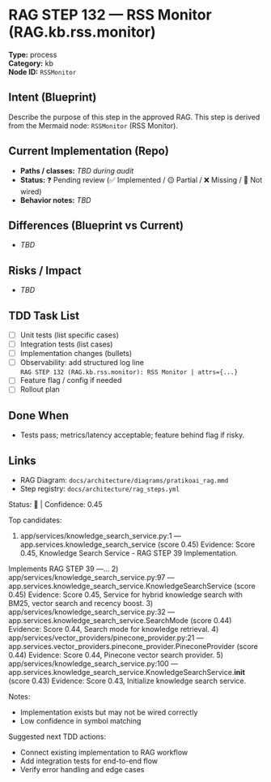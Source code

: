 # RAG STEP 132 — RSS Monitor (RAG.kb.rss.monitor)

**Type:** process  
**Category:** kb  
**Node ID:** `RSSMonitor`

## Intent (Blueprint)
Describe the purpose of this step in the approved RAG. This step is derived from the Mermaid node: `RSSMonitor` (RSS Monitor).

## Current Implementation (Repo)
- **Paths / classes:** _TBD during audit_
- **Status:** ❓ Pending review (✅ Implemented / 🟡 Partial / ❌ Missing / 🔌 Not wired)
- **Behavior notes:** _TBD_

## Differences (Blueprint vs Current)
- _TBD_

## Risks / Impact
- _TBD_

## TDD Task List
- [ ] Unit tests (list specific cases)
- [ ] Integration tests (list cases)
- [ ] Implementation changes (bullets)
- [ ] Observability: add structured log line  
  `RAG STEP 132 (RAG.kb.rss.monitor): RSS Monitor | attrs={...}`
- [ ] Feature flag / config if needed
- [ ] Rollout plan

## Done When
- Tests pass; metrics/latency acceptable; feature behind flag if risky.

## Links
- RAG Diagram: `docs/architecture/diagrams/pratikoai_rag.mmd`
- Step registry: `docs/architecture/rag_steps.yml`


<!-- AUTO-AUDIT:BEGIN -->
Status: 🔌  |  Confidence: 0.45

Top candidates:
1) app/services/knowledge_search_service.py:1 — app.services.knowledge_search_service (score 0.45)
   Evidence: Score 0.45, Knowledge Search Service - RAG STEP 39 Implementation.

Implements RAG STEP 39 —...
2) app/services/knowledge_search_service.py:97 — app.services.knowledge_search_service.KnowledgeSearchService (score 0.45)
   Evidence: Score 0.45, Service for hybrid knowledge search with BM25, vector search and recency boost.
3) app/services/knowledge_search_service.py:32 — app.services.knowledge_search_service.SearchMode (score 0.44)
   Evidence: Score 0.44, Search mode for knowledge retrieval.
4) app/services/vector_providers/pinecone_provider.py:21 — app.services.vector_providers.pinecone_provider.PineconeProvider (score 0.44)
   Evidence: Score 0.44, Pinecone vector search provider.
5) app/services/knowledge_search_service.py:100 — app.services.knowledge_search_service.KnowledgeSearchService.__init__ (score 0.43)
   Evidence: Score 0.43, Initialize knowledge search service.

Notes:
- Implementation exists but may not be wired correctly
- Low confidence in symbol matching

Suggested next TDD actions:
- Connect existing implementation to RAG workflow
- Add integration tests for end-to-end flow
- Verify error handling and edge cases
<!-- AUTO-AUDIT:END -->